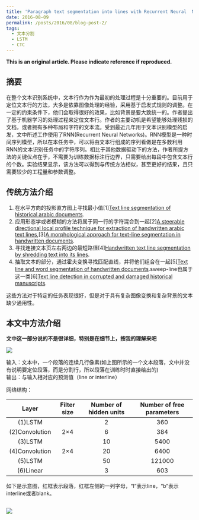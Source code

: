 ```yaml
---
title: 'Paragraph text segmentation into lines with Recurrent Neural  Networks（阅读笔记）'
date: 2016-08-09
permalink: /posts/2016/08/blog-post-2/
tags:
  - 文本分割
  - LSTM
  - CTC
---
```


**This is an original article. Please indicate reference if reproduced.**  

## 摘要

在整个文本识别系统中，文本行作为作为最初的处理过程是十分重要的。目前用于定位文本行的方法，大多是依靠图像处理的经验，采用基于启发式规则的调整。在一定的约束条件下，他们会取得很好的效果，比如背景是要大致统一的。作者提出了基于机器学习的处理过程来定位文本行。作者的主要动机是希望能够处理残损的文档，或者拥有多种布局和字符的文本流。受到最近几年用于文本识别模型的启发，文中所述工作使用了RNN(Recurrent Neural Networks)。RNN模型是一种时间序列模型，所以在本任务中，可以将由文本行组成的序列看做是在多数利用RNN的文本识别任务中的字符序列。相比于其他数据驱动下的方法，作者所提方法的关键优点在于，不需要为训练数据标注行边界，只需要给出每段中包含文本行的个数。实验结果显示，该方法可以得到与传统方法相似，甚至更好的结果，且只需要较少的工程量和参数调整。  

## 传统方法介绍

1. 在水平方向的投影直方图上寻找最小值[1][Text line segmentation of historical arabic documents](http://ieeexplore.ieee.org/xpls/abs_all.jsp?arnumber=4378691&tag=1).
2. 应用形态学或者模糊的方法将属于同一行的字符混合到一起[2][A steerable directional local profile technique for extraction of handwritten arabic text lines](http://ieeexplore.ieee.org/xpls/abs_all.jsp?arnumber=5277744),[3][A morphological approach for text-line segmentation in handwritten documents](http://ieeexplore.ieee.org/xpls/abs_all.jsp?arnumber=5693494).
3. 寻找连接文本页左右两边的最短路径[4][Handwritten text line segmentation by shredding text into its lines](http://ieeexplore.ieee.org/xpls/abs_all.jsp?arnumber=5277573).
4. 抽取文本的部分，通过霍夫变换寻找匹配直线，并将他们组合在一起[5][Text line and word segmentation of handwritten documents](http://www.sciencedirect.com/science/article/pii/S0031320308005335).sweep-line也属于这一类[6][Text line detection in corrupted and damaged historical manuscripts](http://ieeexplore.ieee.org/xpls/abs_all.jsp?arnumber=6628731).

这些方法对于特定的任务表现很好，但是对于具有复杂图像变换和复杂背景的文本缺少通用性。

## 本文中方法介绍

**文中这一部分说的不是很详细，特别是在细节上，按我的理解来吧**

![](http://ww4.sinaimg.cn/large/535663c3gw1f706wsxvr2j20b605ugob.jpg)

输入：文本中，一个段落的连续几行像素(如上图所示的一个文本段落，文中并没有说明要定位段落，而是分割行，所以段落在训练时时直接给出的)  
输出：与输入相对应的预测值（line or interline）

网络结构：  

|Layer|Filter size|Number of hidden units|Number of free parameters|
|:---:|:---------:|:--------------------:|:-----------------------:|
|(1)LSTM||2|360|
|(2)Convolution|2$\times$4|6|384|
|(3)LSTM||10|5400|
|(4)Convolution|2$\times$4|20|6400|
|(5)LSTM||50|121000|
|(6)Linear||3|603|

如下是示意图，红框表示段落，红框左侧的一列字母，“I”表示line，“b”表示interline或者blank。  

![](http://ww4.sinaimg.cn/large/535663c3gw1f7071va2v3j20ay0g2juc.jpg)
------
